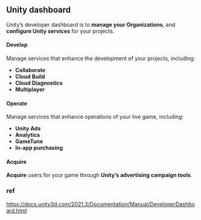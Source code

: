 ## Unity dashboard

 Unity’s developer dashboard is to **manage your Organizations**, and **configure Unity services** for your projects.
 
 
#### Develop
Manage services that enhance the development of your projects, including:

- **Collaborate**
- **Cloud Build**
- **Cloud Diagnostics**
- **Multiplayer**
 
#### Operate
Manage services that enhance operations of your live game, including:

- **Unity Ads**
- **Analytics**
- **GameTune**
- **In-app purchasing**
 
#### Acquire
**Acquire** users for your game through **Unity’s advertising campaign tools**. 

### ref 
https://docs.unity3d.com/2021.3/Documentation/Manual/DeveloperDashboard.html
